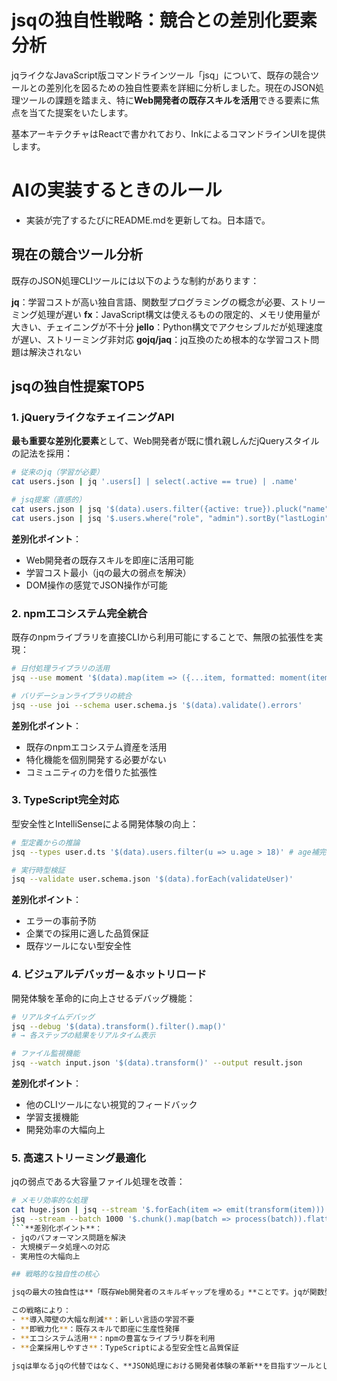 # jsqの独自性戦略：競合との差別化要素分析

jqライクなJavaScript版コマンドラインツール「jsq」について、既存の競合ツールとの差別化を図るための独自性要素を詳細に分析しました。現在のJSON処理ツールの課題を踏まえ、特に**Web開発者の既存スキルを活用**できる要素に焦点を当てた提案をいたします。

基本アーキテクチャはReactで書かれており、InkによるコマンドラインUIを提供します。

# AIの実装するときのルール

- 実装が完了するたびにREADME.mdを更新してね。日本語で。

## 現在の競合ツール分析

既存のJSON処理CLIツールには以下のような制約があります：

**jq**：学習コストが高い独自言語、関数型プログラミングの概念が必要、ストリーミング処理が遅い
**fx**：JavaScript構文は使えるものの限定的、メモリ使用量が大きい、チェイニングが不十分
**jello**：Python構文でアクセシブルだが処理速度が遅い、ストリーミング非対応
**gojq/jaq**：jq互換のため根本的な学習コスト問題は解決されない
## jsqの独自性提案TOP5

### 1. jQueryライクなチェイニングAPI

**最も重要な差別化要素**として、Web開発者が既に慣れ親しんだjQueryスタイルの記法を採用：

```bash
# 従来のjq（学習が必要）
cat users.json | jq '.users[] | select(.active == true) | .name'

# jsq提案（直感的）
cat users.json | jsq '$(data).users.filter({active: true}).pluck("name")'
cat users.json | jsq '$.users.where("role", "admin").sortBy("lastLogin").take(5)'
```

**差別化ポイント**：
- Web開発者の既存スキルを即座に活用可能
- 学習コスト最小（jqの最大の弱点を解決）
- DOM操作の感覚でJSON操作が可能

### 2. npmエコシステム完全統合

既存のnpmライブラリを直接CLIから利用可能にすることで、無限の拡張性を実現：

```bash
# 日付処理ライブラリの活用
jsq --use moment '$(data).map(item => ({...item, formatted: moment(item.date).format("YYYY-MM-DD")}))'

# バリデーションライブラリの統合
jsq --use joi --schema user.schema.js '$(data).validate().errors'
```

**差別化ポイント**：
- 既存のnpmエコシステム資産を活用
- 特化機能を個別開発する必要がない
- コミュニティの力を借りた拡張性

### 3. TypeScript完全対応

型安全性とIntelliSenseによる開発体験の向上：

```bash
# 型定義からの推論
jsq --types user.d.ts '$(data).users.filter(u => u.age > 18)' # age補完される

# 実行時型検証
jsq --validate user.schema.json '$(data).forEach(validateUser)'
```

**差別化ポイント**：
- エラーの事前予防
- 企業での採用に適した品質保証
- 既存ツールにない型安全性

### 4. ビジュアルデバッガー＆ホットリロード

開発体験を革命的に向上させるデバッグ機能：

```bash
# リアルタイムデバッグ
jsq --debug '$(data).transform().filter().map()'
# → 各ステップの結果をリアルタイム表示

# ファイル監視機能
jsq --watch input.json '$(data).transform()' --output result.json
```

**差別化ポイント**：
- 他のCLIツールにない視覚的フィードバック
- 学習支援機能
- 開発効率の大幅向上

### 5. 高速ストリーミング最適化

jqの弱点である大容量ファイル処理を改善：

```bash
# メモリ効率的な処理
cat huge.json | jsq --stream '$.forEach(item => emit(transform(item)))'
jsq --stream --batch 1000 '$.chunk().map(batch => process(batch)).flatten()'
```**差別化ポイント**：
- jqのパフォーマンス問題を解決
- 大規模データ処理への対応
- 実用性の大幅向上

## 戦略的な独自性の核心

jsqの最大の独自性は**「既存Web開発者のスキルギャップを埋める」**ことです。jqが関数型プログラミングの学習を強要する一方で、jsqはjQuery、Lodash、TypeScriptなど、既に多くの開発者が習得済みの技術スタックを活用します。

この戦略により：
- **導入障壁の大幅な削減**：新しい言語の学習不要
- **即戦力化**：既存スキルで即座に生産性発揮
- **エコシステム活用**：npmの豊富なライブラリ群を利用
- **企業採用しやすさ**：TypeScriptによる型安全性と品質保証

jsqは単なるjqの代替ではなく、**JSON処理における開発者体験の革新**を目指すツールとして、明確な独自性を打ち出せる可能性が高いと判断します。

